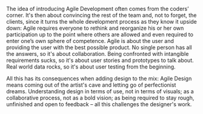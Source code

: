 The idea of introducing Agile Development often comes from the coders’ corner. It's then about convincing the rest of the team and, not to forget, the clients, since it turns the whole development process as they know it upside down: Agile requires everyone to rethink and reorganize his or her own participation up to the point where others are allowed and even required to enter one’s own sphere of competence. Agile is about the user and providing the user with the best possible product. No single person has all the answers, so it's about collaboration. Being confronted with intangible requirements sucks, so it's about user stories and prototypes to talk about. Real world data rocks, so it's about user testing from the beginning.

All this has its consequences when adding design to the mix: Agile Design means coming out of the artist's cave and letting go of perfectionist dreams. Understanding design in terms of use, not in terms of visuals; as a collaborative process, not as a bold vision; as being required to stay rough, unfinished and open to feedback – all this challenges the designer's work.
